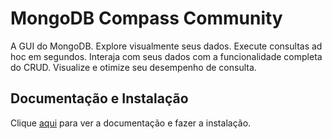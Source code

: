 # MongoDB Compass Community

A GUI do MongoDB. Explore visualmente seus dados. Execute consultas ad hoc em segundos. Interaja com seus dados com a funcionalidade completa do CRUD. Visualize e otimize seu desempenho de consulta.

## Documentação e Instalação

Clique [aqui](https://www.mongodb.com/products/compass) para ver a documentação e fazer a instalação.